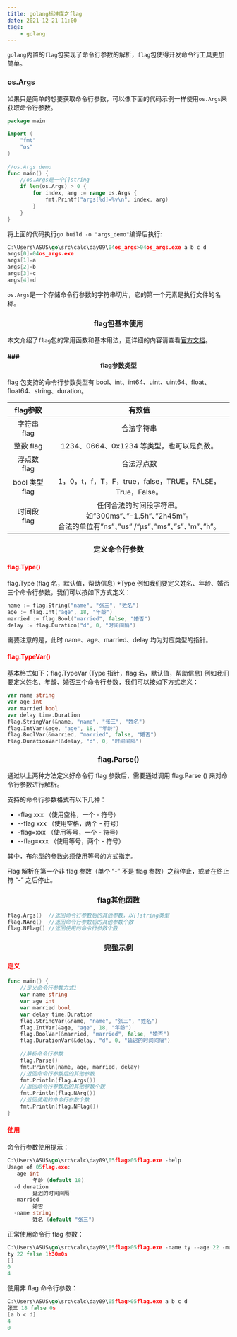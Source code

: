 ```yaml
---
title: golang标准库之flag
date: 2021-12-21 11:00
tags:
    - golang
---
```


`golang`内置的`flag`包实现了命令行参数的解析，`flag`包使得开发命令行工具更加简单。

### <cent>os.Args</cent>

如果只是简单的想要获取命令行参数，可以像下面的代码示例一样使用`os.Args`来获取命令行参数。

```go
package main
 
import (
	"fmt"
	"os"
)
 
//os.Args demo
func main() {
	//os.Args是一个[]string
	if len(os.Args) > 0 {
		for index, arg := range os.Args {
			fmt.Printf("args[%d]=%v\n", index, arg)
		}
	}
}
```

将上面的代码执行`go build -o "args_demo"`编译后执行:

```go
C:\Users\ASUS\go\src\calc\day09\04os_args>04os_args.exe a b c d
args[0]=04os_args.exe
args[1]=a
args[2]=b
args[3]=c
args[4]=d
```

`os.Args`是一个存储命令行参数的字符串切片，它的第一个元素是执行文件的名称。

### <center>flag包基本使用</center>

本文介绍了`flag`包的常用函数和基本用法，更详细的内容请查看[官方文档](https://studygolang.com/pkgdoc)。

####  ### <center>flag参数类型</center>

flag 包支持的命令行参数类型有 bool、int、int64、uint、uint64、float、float64、string、duration。

|    flag参数    |                            有效值                            |
| :------------: | :----------------------------------------------------------: |
|  字符串 flag   |                          合法字符串                          |
|   整数 flag    |          1234、0664、0x1234 等类型，也可以是负数。           |
|  浮点数 flag   |                          合法浮点数                          |
| bool 类型 flag |  1，0，t，f，T，F，true，false，TRUE，FALSE，True，False。   |
|  时间段 flag   | 任何合法的时间段字符串。如”300ms”、”-1.5h”、”2h45m”。<br/>合法的单位有”ns”、”us” /“µs”、”ms”、”s”、”m”、”h”。 |

### <center>定义命令行参数</center>

#### <font color=red>flag.Type()</font>

flag.Type (flag 名，默认值，帮助信息) *Type 例如我们要定义姓名、年龄、婚否三个命令行参数，我们可以按如下方式定义：

```go
name := flag.String("name", "张三", "姓名")
age := flag.Int("age", 18, "年龄")
married := flag.Bool("married", false, "婚否")
delay := flag.Duration("d", 0, "时间间隔")
```

需要注意的是，此时 name、age、married、delay 均为对应类型的指针。

#### <font color=red>flag.TypeVar()</font>

基本格式如下：flag.TypeVar (Type 指针，flag 名，默认值，帮助信息) 例如我们要定义姓名、年龄、婚否三个命令行参数，我们可以按如下方式定义：

```go
var name string
var age int
var married bool
var delay time.Duration
flag.StringVar(&name, "name", "张三", "姓名")
flag.IntVar(&age, "age", 18, "年龄")
flag.BoolVar(&married, "married", false, "婚否")
flag.DurationVar(&delay, "d", 0, "时间间隔")
```

### <center>flag.Parse()</center>

通过以上两种方法定义好命令行 flag 参数后，需要通过调用 flag.Parse () 来对命令行参数进行解析。

支持的命令行参数格式有以下几种：

- -flag xxx （使用空格，一个 - 符号）
- --flag xxx （使用空格，两个 - 符号）
- -flag=xxx （使用等号，一个 - 符号）
- --flag=xxx （使用等号，两个 - 符号）

其中，布尔型的参数必须使用等号的方式指定。

Flag 解析在第一个非 flag 参数（单个 “-” 不是 flag 参数）之前停止，或者在终止符 “-” 之后停止。

### <center>flag其他函数</center>

```go
flag.Args()  //返回命令行参数后的其他参数，以[]string类型
flag.NArg()  //返回命令行参数后的其他参数个数
flag.NFlag() //返回使用的命令行参数个数
```

### <center>完整示例</center>

#### <font color=red>定义</font>

```go
func main() {
	//定义命令行参数方式1
	var name string
	var age int
	var married bool
	var delay time.Duration
	flag.StringVar(&name, "name", "张三", "姓名")
	flag.IntVar(&age, "age", 18, "年龄")
	flag.BoolVar(&married, "married", false, "婚否")
	flag.DurationVar(&delay, "d", 0, "延迟的时间间隔")
 
	//解析命令行参数
	flag.Parse()
	fmt.Println(name, age, married, delay)
	//返回命令行参数后的其他参数
	fmt.Println(flag.Args())
	//返回命令行参数后的其他参数个数
	fmt.Println(flag.NArg())
	//返回使用的命令行参数个数
	fmt.Println(flag.NFlag())
}
```

#### <font color=red>使用</font>

命令行参数使用提示：

```go
C:\Users\ASUS\go\src\calc\day09\05flag>05flag.exe -help
Usage of 05flag.exe:
  -age int
        年龄 (default 18)
  -d duration
        延迟的时间间隔
  -married
        婚否
  -name string
        姓名 (default "张三")
```

正常使用命令行 flag 参数：

```go
C:\Users\ASUS\go\src\calc\day09\05flag>05flag.exe -name ty --age 22 -married=false -d=1h30m
ty 22 false 1h30m0s
[]
0
4
```

使用非 flag 命令行参数：

```go
C:\Users\ASUS\go\src\calc\day09\05flag>05flag.exe a b c d                                  
张三 18 false 0s
[a b c d]
4
0
```




